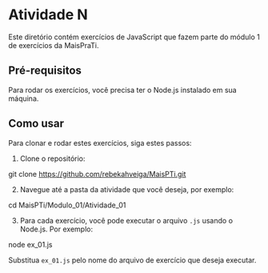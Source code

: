 # Atividade N

Este diretório contém exercícios de JavaScript que fazem parte do módulo 1 de exercícios da MaisPraTi.

## Pré-requisitos

Para rodar os exercícios, você precisa ter o Node.js instalado em sua máquina.

## Como usar

Para clonar e rodar estes exercícios, siga estes passos:

1. Clone o repositório:

git clone https://github.com/rebekahveiga/MaisPTi.git

2. Navegue até a pasta da atividade que você deseja, por exemplo:

cd MaisPTi/Modulo_01/Atividade_01

3. Para cada exercício, você pode executar o arquivo `.js` usando o Node.js. Por exemplo:

node ex_01.js


Substitua `ex_01.js` pelo nome do arquivo de exercício que deseja executar.
